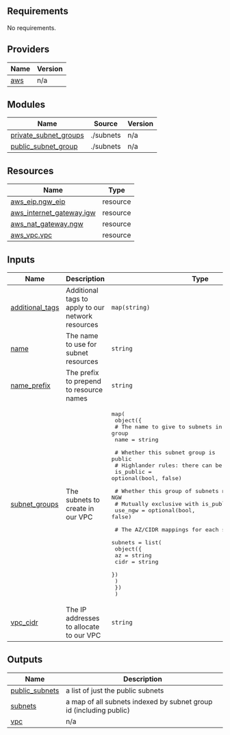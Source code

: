 <!-- BEGIN_TF_DOCS -->
## Requirements

No requirements.

## Providers

| Name | Version |
|------|---------|
| <a name="provider_aws"></a> [aws](#provider\_aws) | n/a |

## Modules

| Name | Source | Version |
|------|--------|---------|
| <a name="module_private_subnet_groups"></a> [private\_subnet\_groups](#module\_private\_subnet\_groups) | ./subnets | n/a |
| <a name="module_public_subnet_group"></a> [public\_subnet\_group](#module\_public\_subnet\_group) | ./subnets | n/a |

## Resources

| Name | Type |
|------|------|
| [aws_eip.ngw_eip](https://registry.terraform.io/providers/hashicorp/aws/latest/docs/resources/eip) | resource |
| [aws_internet_gateway.igw](https://registry.terraform.io/providers/hashicorp/aws/latest/docs/resources/internet_gateway) | resource |
| [aws_nat_gateway.ngw](https://registry.terraform.io/providers/hashicorp/aws/latest/docs/resources/nat_gateway) | resource |
| [aws_vpc.vpc](https://registry.terraform.io/providers/hashicorp/aws/latest/docs/resources/vpc) | resource |

## Inputs

| Name | Description | Type | Default | Required |
|------|-------------|------|---------|:--------:|
| <a name="input_additional_tags"></a> [additional\_tags](#input\_additional\_tags) | Additional tags to apply to our network resources | `map(string)` | `null` | no |
| <a name="input_name"></a> [name](#input\_name) | The name to use for subnet resources | `string` | `"default"` | no |
| <a name="input_name_prefix"></a> [name\_prefix](#input\_name\_prefix) | The prefix to prepend to resource names | `string` | n/a | yes |
| <a name="input_subnet_groups"></a> [subnet\_groups](#input\_subnet\_groups) | The subnets to create in our VPC | <pre>map(<br>    object({<br>      # The name to give to subnets in this group<br>      name = string<br><br>      # Whether this subnet group is public<br>      # Highlander rules: there can be only one<br>      is_public = optional(bool, false)<br><br>      # Whether this group of subnets needs an NGW<br>      # Mutually exclusive with is_public<br>      use_ngw = optional(bool, false)<br><br>      # The AZ/CIDR mappings for each subnet in this group<br>      subnets = list(<br>        object({<br>          az   = string<br>          cidr = string<br>        })<br>      )<br>    })<br>  )</pre> | n/a | yes |
| <a name="input_vpc_cidr"></a> [vpc\_cidr](#input\_vpc\_cidr) | The IP addresses to allocate to our VPC | `string` | `"10.0.0.0/16"` | no |

## Outputs

| Name | Description |
|------|-------------|
| <a name="output_public_subnets"></a> [public\_subnets](#output\_public\_subnets) | a list of just the public subnets |
| <a name="output_subnets"></a> [subnets](#output\_subnets) | a map of all subnets indexed by subnet group id (including public) |
| <a name="output_vpc"></a> [vpc](#output\_vpc) | n/a |
<!-- END_TF_DOCS -->